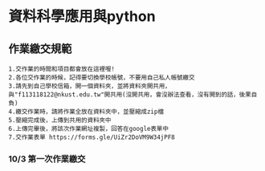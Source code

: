 # 資料科學應用與python
## 作業繳交規範
```
1.交作業的時間和項目都會放在這裡喔!
2.各位交作業的時候，記得要切換學校帳號，不要用自己私人帳號繳交
3.請先到自己學校信箱，開一個資料夾，並將資料夾開共用，與"f113118122@nkust.edu.tw"開共用(沒開共用，會沒辦法查看，沒有開到的話，後果自負)
4.繳交作業時，請將作業全放在資料夾中，並壓縮成zip檔
5.壓縮完成後，上傳到共用的資料夾中
6.上傳完畢後，將該次作業網址複製，回答在google表單中
7.交作業表單 https://forms.gle/UiZr2DoVM9W34jPF8
```
### 10/3 第一次作業繳交
